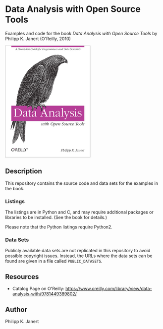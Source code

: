 # Data Analysis with Open Source Tools

Examples and code for the book _Data Analysis with Open Source Tools_ 
by Philipp K. Janert (O'Reilly, 2010)

![Data Analysis with Open Source Tools Book Cover](data-analysis-cover-small.png)


## Description

This repository contains the source code and data sets for the examples
in the book.


### Listings

The listings are in Python and C, and may require additional packages
or libraries to be installed. (See the book for details.)

Please note that the Python listings require Python2.


### Data Sets

Publicly available data sets are not replicated in this repository to
avoid possible copyright issues. Instead, the URLs where the data sets
can be found are given in a file called `PUBLIC_DATASETS`.


## Resources

- Catalog Page on O'Reilly: https://www.oreilly.com/library/view/data-analysis-with/9781449389802/


## Author

Philipp K. Janert
